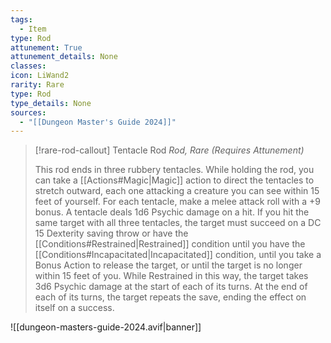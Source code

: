 ```yaml
---
tags:
  - Item
type: Rod
attunement: True
attunement_details: None
classes:
icon: LiWand2
rarity: Rare
type: Rod
type_details: None
sources: 
  - "[[Dungeon Master's Guide 2024]]"
---
```

>[!rare-rod-callout] Tentacle Rod
>_Rod, Rare (Requires Attunement)_
>
>This rod ends in three rubbery tentacles. While holding the rod, you can take a [[Actions#Magic\|Magic]] action to direct the tentacles to stretch outward, each one attacking a creature you can see within 15 feet of yourself. For each tentacle, make a melee attack roll with a +9 bonus. A tentacle deals 1d6 Psychic damage on a hit. If you hit the same target with all three tentacles, the target must succeed on a DC 15 Dexterity saving throw or have the [[Conditions#Restrained\|Restrained]] condition until you have the [[Conditions#Incapacitated\|Incapacitated]] condition, until you take a Bonus Action to release the target, or until the target is no longer within 15 feet of you. While Restrained in this way, the target takes 3d6 Psychic damage at the start of each of its turns. At the end of each of its turns, the target repeats the save, ending the effect on itself on a success.
>


![[dungeon-masters-guide-2024.avif|banner]]